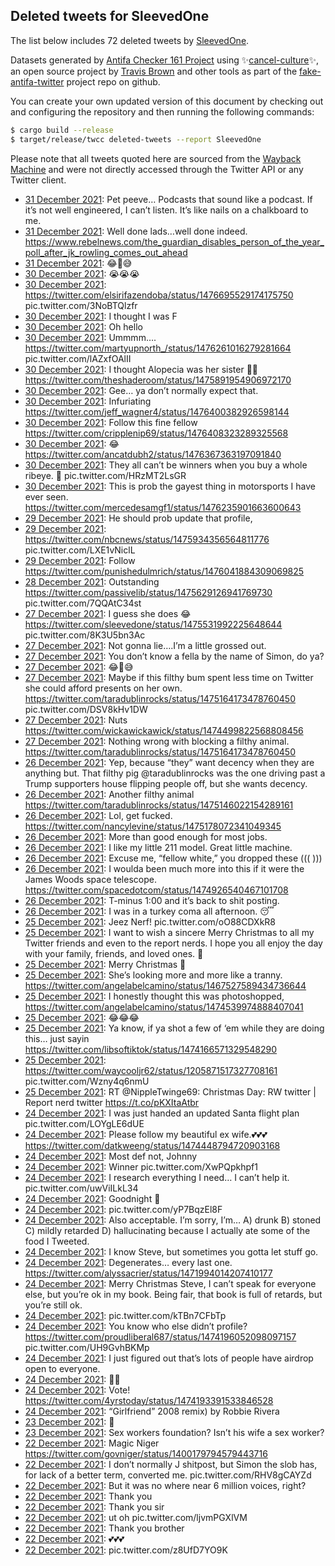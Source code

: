 ## Deleted tweets for SleevedOne

The list below includes 72 deleted tweets by
[SleevedOne](https://twitter.com/SleevedOne).



Datasets generated by [Antifa Checker 161 Project](https://twitter.com/antifacheck161) using ✨[cancel-culture](https://github.com/travisbrown/cancel-culture)✨, an open source project by 
[Travis Brown](https://twitter.com/travisbrown) and other tools as part of the 
[fake-antifa-twitter](https://github.com/antifacheck161/fake-antifa-twitter) project repo on github.

You can create your own updated version of this document by checking out and configuring the
repository and then running the following commands:

```bash
$ cargo build --release
$ target/release/twcc deleted-tweets --report SleevedOne
```

Please note that all tweets quoted here are sourced from the
[Wayback Machine](https://web.archive.org) and were not directly accessed through the Twitter API or
any Twitter client.

* [31 December 2021](https://web.archive.org/web/20211231043411/https://twitter.com/SleevedOne/status/1476772365849837573): Pet peeve…  Podcasts that sound like a podcast.   If it’s not well engineered, I can’t listen. It’s like nails on a chalkboard to me. <!--1476772365849837573-->
* [31 December 2021](https://web.archive.org/web/20211231033945/https://twitter.com/SleevedOne/status/1476758643953471489): Well done lads…well done indeed. https://www.rebelnews.com/the_guardian_disables_person_of_the_year_poll_after_jk_rowling_comes_out_ahead <!--1476758643953471489-->
* [31 December 2021](https://web.archive.org/web/20211231002806/https://twitter.com/SleevedOne/status/1476710438821793809): 😂🤣😅 <!--1476710438821793809-->
* [30 December 2021](https://web.archive.org/web/20211230235228/https://twitter.com/SleevedOne/status/1476701454844891136): 😭😭😭 <!--1476701454844891136-->
* [30 December 2021](https://web.archive.org/web/20211230235041/https://twitter.com/SleevedOne/status/1476701001180614689): https://twitter.com/elsirifazendoba/status/1476695529174175750  pic.twitter.com/3NoBTQlzfr <!--1476701001180614689-->
* [30 December 2021](https://web.archive.org/web/20211230233328/https://twitter.com/SleevedOne/status/1476696703730290689): I thought I was F <!--1476696833795629056-->
* [30 December 2021](https://web.archive.org/web/20211230233328/https://twitter.com/SleevedOne/status/1476696703730290689): Oh hello <!--1476696703730290689-->
* [30 December 2021](https://web.archive.org/web/20211230060207/https://twitter.com/SleevedOne/status/1476431461255319553): Ummmm….  https://twitter.com/martyupnorth_/status/1476261016279281664  pic.twitter.com/lAZxfOAlII <!--1476431461255319553-->
* [30 December 2021](https://web.archive.org/web/20211230053113/https://twitter.com/SleevedOne/status/1476424277616381954): I thought Alopecia was her sister 🤷‍♂️ https://twitter.com/theshaderoom/status/1475891954906972170 <!--1476424277616381954-->
* [30 December 2021](https://web.archive.org/web/20211230052306/https://twitter.com/SleevedOne/status/1476422237951459329): Gee… ya don’t normally expect that. <!--1476422237951459329-->
* [30 December 2021](https://web.archive.org/web/20211230051415/https://twitter.com/SleevedOne/status/1476420352175575050): Infuriating https://twitter.com/jeff_wagner4/status/1476400382926598144 <!--1476420352175575050-->
* [30 December 2021](https://web.archive.org/web/20211230043300/https://twitter.com/SleevedOne/status/1476409654779416576): Follow this fine fellow https://twitter.com/cripplenip69/status/1476408323289325568 <!--1476409654779416576-->
* [30 December 2021](https://web.archive.org/web/20211230025946/https://twitter.com/SleevedOne/status/1476386185165475845): 😂 https://twitter.com/ancatdubh2/status/1476367363197091840 <!--1476386185165475845-->
* [30 December 2021](https://web.archive.org/web/20211230024532/https://twitter.com/SleevedOne/status/1476382635257593859): They all can’t be winners when you buy a whole ribeye. 🤨 pic.twitter.com/HRzMT2LsGR <!--1476382635257593859-->
* [30 December 2021](https://web.archive.org/web/20211230023949/https://twitter.com/SleevedOne/status/1476382419867426820): This is prob the gayest thing in motorsports I have ever seen. https://twitter.com/mercedesamgf1/status/1476235901663600643 <!--1476382419867426820-->
* [29 December 2021](https://web.archive.org/web/20211229052015/https://twitter.com/SleevedOne/status/1476057653444964352): He should prob update that profile, <!--1476057653444964352-->
* [29 December 2021](https://web.archive.org/web/20211229045218/https://twitter.com/SleevedOne/status/1476051654331883526): https://twitter.com/nbcnews/status/1475934356564811776  pic.twitter.com/LXE1vNiclL <!--1476051654331883526-->
* [29 December 2021](https://web.archive.org/web/20211229041637/https://twitter.com/SleevedOne/status/1476043882236235776): Follow https://twitter.com/punishedulmrich/status/1476041884309069825 <!--1476043882236235776-->
* [28 December 2021](https://web.archive.org/web/20211228015959/https://twitter.com/SleevedOne/status/1475646367519305730): Outstanding  https://twitter.com/passivelib/status/1475629126941769730  pic.twitter.com/7QQAtC34st <!--1475646367519305730-->
* [27 December 2021](https://web.archive.org/web/20211227183303/https://twitter.com/SleevedOne/status/1475533907298643969): I guess she does 😂  https://twitter.com/sleevedone/status/1475531992225648644  pic.twitter.com/8K3U5bn3Ac <!--1475533907298643969-->
* [27 December 2021](https://web.archive.org/web/20211227183045/https://twitter.com/SleevedOne/status/1475533359119884288): Not gonna lie….I’m a little grossed out. <!--1475533359119884288-->
* [27 December 2021](https://web.archive.org/web/20211227182015/https://twitter.com/SleevedOne/status/1475531992225648644): You don’t know a fella by the name of Simon, do ya? <!--1475531992225648644-->
* [27 December 2021](https://web.archive.org/web/20211227174351/https://twitter.com/SleevedOne/status/1475521541030830082): 😂🤣😅 <!--1475521541030830082-->
* [27 December 2021](https://web.archive.org/web/20211227174209/https://twitter.com/SleevedOne/status/1475521116122673157): Maybe if this filthy bum spent less time on Twitter she could afford presents on her own.  https://twitter.com/taradublinrocks/status/1475164173478760450  pic.twitter.com/DSV8kHv1DW <!--1475521116122673157-->
* [27 December 2021](https://web.archive.org/web/20211227065452/https://twitter.com/SleevedOne/status/1475358221275521027): Nuts https://twitter.com/wickawickawick/status/1474499822568808456 <!--1475358221275521027-->
* [27 December 2021](https://web.archive.org/web/20211227055216/https://twitter.com/SleevedOne/status/1475342445999460355): Nothing wrong with blocking a filthy animal. https://twitter.com/taradublinrocks/status/1475164173478760450 <!--1475342445999460355-->
* [26 December 2021](https://web.archive.org/web/20211226230110/https://twitter.com/SleevedOne/status/1475238380640165893): Yep, because “they” want decency when they are anything but.   That filthy pig  @taradublinrocks  was the one driving past a Trump supporters house flipping people off, but she wants decency. <!--1475239786046640128-->
* [26 December 2021](https://web.archive.org/web/20211226230110/https://twitter.com/SleevedOne/status/1475238380640165893): Another filthy animal https://twitter.com/taradublinrocks/status/1475146022154289161 <!--1475238380640165893-->
* [26 December 2021](https://web.archive.org/web/20211226225312/https://twitter.com/SleevedOne/status/1475236979050618884): Lol, get fucked. https://twitter.com/nancylevine/status/1475178072341049345 <!--1475236979050618884-->
* [26 December 2021](https://web.archive.org/web/20211226224045/https://twitter.com/SleevedOne/status/1475233866512146434): More than good enough for most jobs. <!--1475233866512146434-->
* [26 December 2021](https://web.archive.org/web/20211226222600/https://twitter.com/SleevedOne/status/1475230164682375169): I like my little 211 model. Great little machine. <!--1475230164682375169-->
* [26 December 2021](https://web.archive.org/web/20211226155117/https://twitter.com/SleevedOne/status/1475132115683618826): Excuse me, “fellow white,” you dropped these ((( ))) <!--1475132115683618826-->
* [26 December 2021](https://web.archive.org/web/20211226060853/https://twitter.com/SleevedOne/status/1474984258590674950): I woulda been much more into this if it were the James Woods space telescope. https://twitter.com/spacedotcom/status/1474926540467101708 <!--1474984258590674950-->
* [26 December 2021](https://web.archive.org/web/20211226060414/https://twitter.com/SleevedOne/status/1474983045107265537): T-minus 1:00 and it’s back to shit posting. <!--1474983045107265537-->
* [26 December 2021](https://web.archive.org/web/20211226033221/https://twitter.com/SleevedOne/status/1474944881827135491): I was in a turkey coma all afternoon. 😴 <!--1474944881827135491-->
* [25 December 2021](https://web.archive.org/web/20211225224345/https://twitter.com/SleevedOne/status/1474872237979222016): Jeez Nerf! pic.twitter.com/oO88CDXkR8 <!--1474872237979222016-->
* [25 December 2021](https://web.archive.org/web/20211225202414/https://twitter.com/SleevedOne/status/1474837120023945225): I want to wish a sincere Merry Christmas to all my Twitter friends and even to the report nerds. I hope you all enjoy the day with your family, friends, and loved ones. 🙏 <!--1474837120023945225-->
* [25 December 2021](https://web.archive.org/web/20211225060045/https://twitter.com/SleevedOne/status/1474619810310930434): Merry Christmas 🙏 <!--1474619810310930434-->
* [25 December 2021](https://web.archive.org/web/20211225051044/https://twitter.com/SleevedOne/status/1474608098807623683): She’s looking more and more like a tranny. https://twitter.com/angelabelcamino/status/1467527589434736644 <!--1474608098807623683-->
* [25 December 2021](https://web.archive.org/web/20211225050536/https://twitter.com/SleevedOne/status/1474606099336675330): I honestly thought this was photoshopped, https://twitter.com/angelabelcamino/status/1474539974888407041 <!--1474606099336675330-->
* [25 December 2021](https://web.archive.org/web/20211225043706/https://twitter.com/SleevedOne/status/1474600058159079424): 😂😂😂 <!--1474600058159079424-->
* [25 December 2021](https://web.archive.org/web/20211225042932/https://twitter.com/SleevedOne/status/1474596859029385221): Ya know, if ya shot a few of ‘em while they are doing this… just sayin https://twitter.com/libsoftiktok/status/1474166571329548290 <!--1474596859029385221-->
* [25 December 2021](https://web.archive.org/web/20211225011850/https://twitter.com/SleevedOne/status/1474548876526997509): https://twitter.com/waycooljr62/status/1205871517327708161  pic.twitter.com/Wzny4q6nmU <!--1474548876526997509-->
* [25 December 2021](https://web.archive.org/web/20211225004725/https://twitter.com/SleevedOne/status/1474542262327590915): RT @NippleTwinge69: Christmas Day: RW twitter | Report nerd twitter https://t.co/pKXItaAtbr <!--1474542262327590915-->
* [24 December 2021](https://web.archive.org/web/20211224224051/https://twitter.com/SleevedOne/status/1474510401522044934): I was just handed an updated Santa flight plan pic.twitter.com/LOYgLE6dUE <!--1474510401522044934-->
* [24 December 2021](https://web.archive.org/web/20211224224054/https://twitter.com/SleevedOne/status/1474509135232258048): Please follow my beautiful ex wife.💕💕💕 https://twitter.com/datkweeng/status/1474448794720903168 <!--1474509135232258048-->
* [24 December 2021](https://web.archive.org/web/20211224152536/https://twitter.com/SleevedOne/status/1474399538328870938): Most def not, Johnny <!--1474399538328870938-->
* [24 December 2021](https://web.archive.org/web/20211224053630/https://twitter.com/SleevedOne/status/1474251342197764147): Winner pic.twitter.com/XwPQpkhpf1 <!--1474251342197764147-->
* [24 December 2021](https://web.archive.org/web/20211224051921/https://twitter.com/SleevedOne/status/1474247018528845874): I research everything I need… I can’t help it. pic.twitter.com/uwViILkL34 <!--1474247018528845874-->
* [24 December 2021](https://web.archive.org/web/20211224045135/https://twitter.com/SleevedOne/status/1474241288904089600): Goodnight 🙏 <!--1474241288904089600-->
* [24 December 2021](https://web.archive.org/web/20211224045532/https://twitter.com/SleevedOne/status/1474241033416421387): pic.twitter.com/yP7BqzEl8F <!--1474241033416421387-->
* [24 December 2021](https://web.archive.org/web/20211224044649/https://twitter.com/SleevedOne/status/1474238837555671044): Also acceptable. I’m sorry, I’m… A) drunk  B) stoned C) mildly retarded D) hallucinating because I actually ate some of the food I Tweeted. <!--1474238837555671044-->
* [24 December 2021](https://web.archive.org/web/20211224043015/https://twitter.com/SleevedOne/status/1474234653833900032): I know Steve, but sometimes you gotta let stuff go. <!--1474234653833900032-->
* [24 December 2021](https://web.archive.org/web/20211224044943/https://twitter.com/SleevedOne/status/1474234401298993153): Degenerates… every last one. https://twitter.com/alyssacrier/status/1471994014207410177 <!--1474234401298993153-->
* [24 December 2021](https://web.archive.org/web/20211224043015/https://twitter.com/SleevedOne/status/1474234653833900032): Merry Christmas Steve, I can’t speak for everyone else, but you’re ok in my book. Being fair, that book is full of retards, but you’re still ok. <!--1474232822185476097-->
* [24 December 2021](https://web.archive.org/web/20211224041317/https://twitter.com/SleevedOne/status/1474230388092555265): pic.twitter.com/kTBn7CFbTp <!--1474230388092555265-->
* [24 December 2021](https://web.archive.org/web/20211224035334/https://twitter.com/SleevedOne/status/1474225403065769985): You know who else didn’t profile?  https://twitter.com/proudliberal687/status/1474196052098097157  pic.twitter.com/UH9GvhBKMp <!--1474225403065769985-->
* [24 December 2021](https://web.archive.org/web/20211224033944/https://twitter.com/SleevedOne/status/1474221888217960456): I just figured out that’s lots of people have airdrop open to everyone. <!--1474221888217960456-->
* [24 December 2021](https://web.archive.org/web/20211224033247/https://twitter.com/SleevedOne/status/1474221480938459180): 🤦‍♂️ <!--1474221480938459180-->
* [24 December 2021](https://web.archive.org/web/20211224025946/https://twitter.com/SleevedOne/status/1474211831854120964): Vote! https://twitter.com/4yrstoday/status/1474193391533846528 <!--1474211831854120964-->
* [24 December 2021](https://web.archive.org/web/20211224002334/https://twitter.com/SleevedOne/status/1474172524334395398): “Girlfriend” 2008 remix) by Robbie Rivera <!--1474172524334395398-->
* [23 December 2021](https://web.archive.org/web/20211223044548/https://twitter.com/SleevedOne/status/1473876183599271939): 🙏 <!--1473876183599271939-->
* [23 December 2021](https://web.archive.org/web/20211223002947/https://twitter.com/SleevedOne/status/1473811713011159049): Sex workers foundation? Isn’t his wife a sex worker? <!--1473811713011159049-->
* [22 December 2021](https://web.archive.org/web/20211223000026/https://twitter.com/SleevedOne/status/1473804377135755264): Magic Niger https://twitter.com/govniger/status/1400179794579443716 <!--1473804377135755264-->
* [22 December 2021](https://web.archive.org/web/20211222235008/https://twitter.com/SleevedOne/status/1473801779485851650): I don’t normally J shitpost, but Simon the slob has, for lack of a better term, converted me. pic.twitter.com/RHV8gCAYZd <!--1473801779485851650-->
* [22 December 2021](https://web.archive.org/web/20211222234236/https://twitter.com/SleevedOne/status/1473801154253443077): But it was no where near 6 million voices, right? <!--1473801154253443077-->
* [22 December 2021](https://web.archive.org/web/20211222233820/https://twitter.com/SleevedOne/status/1473800079752507392): Thank you <!--1473800079752507392-->
* [22 December 2021](https://web.archive.org/web/20211222234225/https://twitter.com/SleevedOne/status/1473799823979696131): Thank you sir <!--1473799823979696131-->
* [22 December 2021](https://web.archive.org/web/20211222232252/https://twitter.com/SleevedOne/status/1473790214636290056): ut oh pic.twitter.com/ljvmPGXlVM <!--1473790214636290056-->
* [22 December 2021](https://web.archive.org/web/20211222230021/https://twitter.com/SleevedOne/status/1473789258259484675): Thank you brother <!--1473789258259484675-->
* [22 December 2021](https://web.archive.org/web/20211222230013/https://twitter.com/SleevedOne/status/1473789194300493836): 💕💕💕 <!--1473789194300493836-->
* [22 December 2021](https://web.archive.org/web/20211223065108/https://twitter.com/SleevedOne/status/1473773517820813317): pic.twitter.com/z8UfD7YO9K <!--1473773517820813317-->
